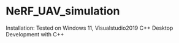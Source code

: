# NeRF_UAV_simulation

Installation:
Tested on Windows 11, Visualstudio2019 C++ Desktop Development with C++
